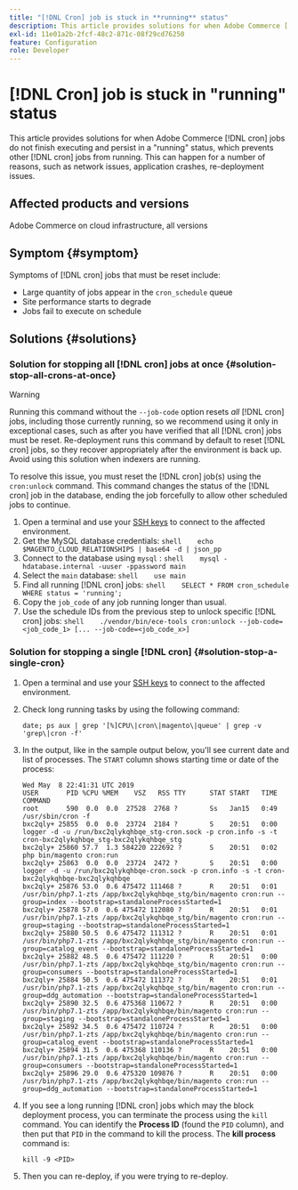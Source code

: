 ```yaml
---
title: "[!DNL Cron] job is stuck in **running** status"
description: This article provides solutions for when Adobe Commerce [!DNL cron] jobs do not finish executing and persist in a "running" status, which prevents other [!DNL cron] jobs from running. This can happen for a number of reasons, such as network issues, application crashes, re-deployment issues.
exl-id: 11e01a2b-2fcf-48c2-871c-08f29cd76250
feature: Configuration
role: Developer
---
```

# [!DNL Cron] job is stuck in "running" status

This article provides solutions for when Adobe Commerce [!DNL cron] jobs do not finish executing and persist in a "running" status, which prevents other [!DNL cron] jobs from running. This can happen for a number of reasons, such as network issues, application crashes, re-deployment issues.

## Affected products and versions

Adobe Commerce on cloud infrastructure, all versions

## Symptom {#symptom}

Symptoms of [!DNL cron] jobs that must be reset include:

* Large quantity of jobs appear in the `cron_schedule` queue
* Site performance starts to degrade
* Jobs fail to execute on schedule

## Solutions {#solutions}

### Solution for stopping all [!DNL cron] jobs at once {#solution-stop-all-crons-at-once}

>[!WARNING]
>
>Running this command without the `--job-code` option resets *all* [!DNL cron] jobs, including those currently running, so we recommend using it only in exceptional cases, such as after you have verified that all [!DNL cron] jobs must be reset. Re-deployment runs this command by default to reset [!DNL cron] jobs, so they recover appropriately after the environment is back up. Avoid using this solution when indexers are running.

To resolve this issue, you must reset the [!DNL cron] job(s) using the `cron:unlock` command. This command changes the status of the [!DNL cron] job in the database, ending the job forcefully to allow other scheduled jobs to continue.

1. Open a terminal and use your [SSH keys](https://experienceleague.adobe.com/en/docs/commerce-cloud-service/user-guide/develop/secure-connections) to connect to the affected environment.
1. Get the MySQL database credentials:    ```shell    echo $MAGENTO_CLOUD_RELATIONSHIPS | base64 -d | json_pp    ```
1. Connect to the database using `mysql` :    ```shell    mysql -hdatabase.internal -uuser -ppassword main    ```
1. Select the `main` database:    ```shell    use main    ```
1. Find all running [!DNL cron] jobs:    ```shell    SELECT * FROM cron_schedule WHERE status = 'running';    ```
1. Copy the `job_code` of any job running longer than usual.
1. Use the schedule IDs from the previous step to unlock specific [!DNL cron] jobs:    ```shell    ./vendor/bin/ece-tools cron:unlock --job-code=<job_code_1> [... --job-code=<job_code_x>]    ```

### Solution for stopping a single [!DNL cron] {#solution-stop-a-single-cron}

1. Open a terminal and use your [SSH keys](https://experienceleague.adobe.com/en/docs/commerce-cloud-service/user-guide/develop/secure-connections) to connect to the affected environment.
1. Check long running tasks by using the following command:

    ```date; ps aux | grep '[%]CPU\|cron\|magento\|queue' | grep -v 'grep\|cron -f'```

1. In the output, like in the sample output below, you'll see current date and list of processes. The `START` column shows starting time or date of the process:

    ```
    Wed May  8 22:41:31 UTC 2019
    USER       PID %CPU %MEM    VSZ   RSS TTY      STAT START   TIME COMMAND
    root       590  0.0  0.0  27528  2768 ?        Ss   Jan15   0:49 /usr/sbin/cron -f
    bxc2qly+ 25855  0.0  0.0  23724  2184 ?        S    20:51   0:00 logger -d -u /run/bxc2qlykqhbqe_stg-cron.sock -p cron.info -s -t cron-bxc2qlykqhbqe_stg-bxc2qlykqhbqe_stg
    bxc2qly+ 25860 57.7  1.3 584220 222692 ?       S    20:51   0:02 php bin/magento cron:run
    bxc2qly+ 25863  0.0  0.0  23724  2472 ?        S    20:51   0:00 logger -d -u /run/bxc2qlykqhbqe-cron.sock -p cron.info -s -t cron-bxc2qlykqhbqe-bxc2qlykqhbqe
    bxc2qly+ 25876 53.0  0.6 475472 111468 ?       R    20:51   0:01 /usr/bin/php7.1-zts /app/bxc2qlykqhbqe_stg/bin/magento cron:run --group=index --bootstrap=standaloneProcessStarted=1
    bxc2qly+ 25878 57.0  0.6 475472 112080 ?       R    20:51   0:01 /usr/bin/php7.1-zts /app/bxc2qlykqhbqe_stg/bin/magento cron:run --group=staging --bootstrap=standaloneProcessStarted=1
    bxc2qly+ 25880 50.5  0.6 475472 111312 ?       R    20:51   0:01 /usr/bin/php7.1-zts /app/bxc2qlykqhbqe_stg/bin/magento cron:run --group=catalog_event --bootstrap=standaloneProcessStarted=1
    bxc2qly+ 25882 48.5  0.6 475472 111220 ?       R    20:51   0:00 /usr/bin/php7.1-zts /app/bxc2qlykqhbqe_stg/bin/magento cron:run --group=consumers --bootstrap=standaloneProcessStarted=1
    bxc2qly+ 25884 50.5  0.6 475472 111372 ?       R    20:51   0:01 /usr/bin/php7.1-zts /app/bxc2qlykqhbqe_stg/bin/magento cron:run --group=ddg_automation --bootstrap=standaloneProcessStarted=1
    bxc2qly+ 25890 32.5  0.6 475368 110672 ?       R    20:51   0:00 /usr/bin/php7.1-zts /app/bxc2qlykqhbqe/bin/magento cron:run --group=staging --bootstrap=standaloneProcessStarted=1
    bxc2qly+ 25892 34.5  0.6 475472 110724 ?       R    20:51   0:00 /usr/bin/php7.1-zts /app/bxc2qlykqhbqe/bin/magento cron:run --group=catalog_event --bootstrap=standaloneProcessStarted=1
    bxc2qly+ 25894 31.5  0.6 475368 110136 ?       R    20:51   0:00 /usr/bin/php7.1-zts /app/bxc2qlykqhbqe/bin/magento cron:run --group=consumers --bootstrap=standaloneProcessStarted=1
    bxc2qly+ 25896 29.0  0.6 475320 109876 ?       R    20:51   0:00 /usr/bin/php7.1-zts /app/bxc2qlykqhbqe/bin/magento cron:run --group=ddg_automation --bootstrap=standaloneProcessStarted=1
    ```

1. If you see a long running [!DNL cron] jobs which may the block deployment process, you can terminate the process using the `kill` command. You can identify the **Process ID** (found the `PID` column), and then put that `PID` in the command to kill the process.
The **kill process** command is:

    ```kill -9 <PID>```

1. Then you can re-deploy, if you were trying to re-deploy.
